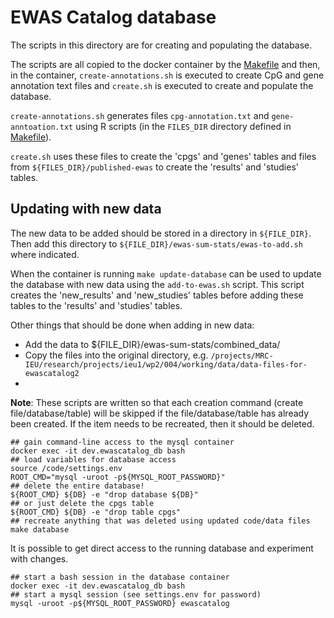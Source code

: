 # EWAS Catalog database

The scripts in this directory are for creating and populating the database.

The scripts are all copied to the docker container by the
[Makefile](../Makefile)
and then, in the container,
`create-annotations.sh` is executed to create
CpG and gene annotation text files
and `create.sh` is executed to
create and populate the database.

`create-annotations.sh` generates files
`cpg-annotation.txt` and `gene-anntoation.txt` using R scripts
(in the `FILES_DIR` directory defined in [Makefile](../Makefile)).

`create.sh` uses these files to create the 'cpgs' and 'genes'
tables and files from `${FILES_DIR}/published-ewas` to create
the 'results' and 'studies' tables.

## Updating with new data
The new data to be added should be stored in a directory in `${FILE_DIR}`. Then add this directory to `${FILE_DIR}/ewas-sum-stats/ewas-to-add.sh` where indicated. 

When the container is running `make update-database` can be used to update the database with new data using the `add-to-ewas.sh` script. This script creates the 'new_results' and 'new_studies' tables before adding these tables to the 'results' and 'studies' tables. 

Other things that should be done when adding in new data:

* Add the data to ${FILE_DIR}/ewas-sum-stats/combined_data/
* Copy the files into the original directory, e.g. `/projects/MRC-IEU/research/projects/ieu1/wp2/004/working/data/data-files-for-ewascatalog2`
* 



**Note**: These scripts are written so that each creation
command (create file/database/table) will be skipped if
the file/database/table has already been created.
If the item needs to be recreated, then it should be deleted.

```
## gain command-line access to the mysql container
docker exec -it dev.ewascatalog_db bash
## load variables for database access
source /code/settings.env
ROOT_CMD="mysql -uroot -p${MYSQL_ROOT_PASSWORD}"
## delete the entire database!
${ROOT_CMD} ${DB} -e "drop database ${DB}" 
## or just delete the cpgs table
${ROOT_CMD} ${DB} -e "drop table cpgs"
## recreate anything that was deleted using updated code/data files
make database
```

It is possible to get direct access to the running database
and experiment with changes.
```
## start a bash session in the database container
docker exec -it dev.ewascatalog_db bash
## start a mysql session (see settings.env for password) 
mysql -uroot -p${MYSQL_ROOT_PASSWORD} ewascatalog
```
